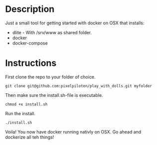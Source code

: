 # Description
Just a small tool for getting started with docker on OSX that installs:
* dlite - With /srv/www as shared folder.
* docker
* docker-compose

# Instructions

First clone the repo to your folder of choice.

```
git clone git@github.com:pixelpiloten/play_with_dolls.git myfolder 
```

Then make sure the install.sh-file is executable.

```
chmod +x install.sh
```

Run the install.

```
./install.sh
```

Voila!
You now have docker running nativly on OSX. Go ahead and dockerize all teh things!